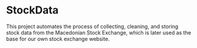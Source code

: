 # StockData
This project automates the process of collecting, cleaning, and storing stock data from the Macedonian Stock Exchange, which is later used as the base for our own stock exchange website.
